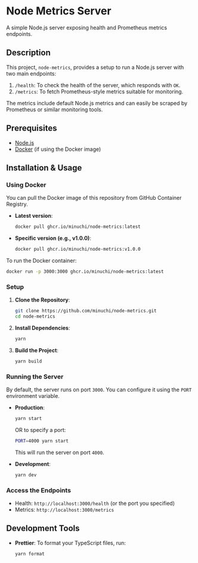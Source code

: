 # Node Metrics Server

A simple Node.js server exposing health and Prometheus metrics endpoints.

## Description

This project, `node-metrics`, provides a setup to run a Node.js server with two main endpoints:

1. `/health`: To check the health of the server, which responds with `OK`.
2. `/metrics`: To fetch Prometheus-style metrics suitable for monitoring.

The metrics include default Node.js metrics and can easily be scraped by Prometheus or similar monitoring tools.

## Prerequisites

- [Node.js](https://nodejs.org/)
- [Docker](https://www.docker.com/) (if using the Docker image)

## Installation & Usage

### Using Docker

You can pull the Docker image of this repository from GitHub Container Registry.

- **Latest version**:

  ```bash
  docker pull ghcr.io/minuchi/node-metrics:latest
  ```

- **Specific version (e.g., v1.0.0)**:

  ```bash
  docker pull ghcr.io/minuchi/node-metrics:v1.0.0
  ```

To run the Docker container:

```bash
docker run -p 3000:3000 ghcr.io/minuchi/node-metrics:latest
```

### Setup

1. **Clone the Repository**:
   ```bash
   git clone https://github.com/minuchi/node-metrics.git
   cd node-metrics
   ```

2. **Install Dependencies**:
   ```bash
   yarn
   ```

3. **Build the Project**:
   ```bash
   yarn build
   ```

### Running the Server

By default, the server runs on port `3000`. You can configure it using the `PORT` environment variable.

- **Production**:
  ```bash
  yarn start
  ```

  OR to specify a port:

  ```bash
  PORT=4000 yarn start
  ```

  This will run the server on port `4000`.

- **Development**:
  ```bash
  yarn dev
  ```

### Access the Endpoints

- Health: `http://localhost:3000/health` (or the port you specified)
- Metrics: `http://localhost:3000/metrics`

## Development Tools

- **Prettier**:
  To format your TypeScript files, run:

  ```bash
  yarn format
  ```
